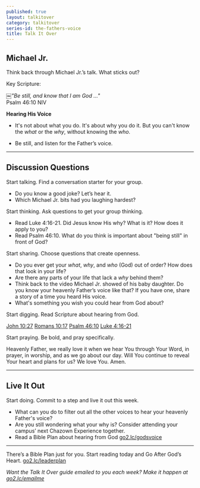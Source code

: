 ```yaml
---
published: true
layout: talkitover
category: talkitover
series-id: the-fathers-voice
title: Talk It Over
---
```


## Michael Jr.

<p class="lead">Think back through Michael Jr.’s talk. What sticks out?</p> 

Key Scripture:

￼_"Be still, and know that I am God ..."_  
Psalm 46:10 NIV  

**Hearing His Voice**

* It's not about what you do. It's about why you do it. But you can't know the _what_ or the _why_, without knowing the _who_.

* Be still, and listen for the Father’s voice.

* * *

## Discussion Questions
<p class="lead">Start talking. Find a conversation starter for your group.</p> 

* Do you know a good joke? Let’s hear it.
* Which Michael Jr. bits had you laughing hardest?

<p class="lead">Start thinking. Ask questions to get your group thinking.</p> 

* Read Luke 4:16-21. Did Jesus know His why? What is it? How does it apply to you?
* Read Psalm 46:10. What do you think is important about "being still" in front of God?
 
<p class="lead">Start sharing. Choose questions that create openness.</p> 

* Do you ever get your _what_, _why_, and _who_ (God) out of order? How does that look in your life?
* Are there any parts of your life that lack a _why_ behind them?
* Think back to the video Michael Jr. showed of his baby daughter. Do you know your heavenly Father’s voice like that? If you have one, share a story of a time you heard His voice.
* What's something you wish you could hear from God about?

<p class="lead">Start digging. Read Scripture about hearing from God.</p> 

[John 10:27](https://www.bible.com/bible/111/joh.10.27.niv) [Romans 10:17](https://www.bible.com/bible/111/rom.10.17.niv) [Psalm 46:10](https://www.bible.com/bible/111/psa.46.10.niv) [Luke 4:16-21](https://www.bible.com/bible/111/luk.4.16-21.niv)

<p class="lead">Start praying. Be bold, and pray specifically.</p> 

Heavenly Father, we really love it when we hear You through Your Word, in prayer, in worship, and as we go about our day. Will You continue to reveal Your heart and plans for us? We love You. Amen.

* * *

## Live It Out
<p class="lead">Start doing. Commit to a step and live it out this week.</p>

* What can you do to filter out all the other voices to hear your heavenly Father's voice?
* Are you still wondering what your why is? Consider attending your campus’ next Chazown Experience together.
* Read a Bible Plan about hearing from God [go2.lc/godsvoice](https://www.bible.com/reading-plans/1281-hearing-the-voice-of-god)

* * *

There’s a Bible Plan just for you. Start reading today and Go After God’s Heart. [go2.lc/leaderplan](https://www.bible.com/reading-plans/2272-go-after-gods-heart)

_Want the Talk It Over guide emailed to you each week? Make it happen at [go2.lc/emailme](http://info.life.church/talkitover)_
